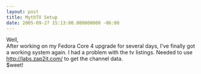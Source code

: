 ```yaml
---
layout: post
title: MythTV Setup
date: 2005-09-27 15:13:00.000000000 -06:00
---
```

Well,<br />After working on my Fedora Core 4 upgrade for several days, I've finally got a working system again.  I had a problem with the tv listings.  Needed to use <a href="http://labs.zap2it.com/">http://labs.zap2it.com/</a> to get the channel data.<br />$weet!
